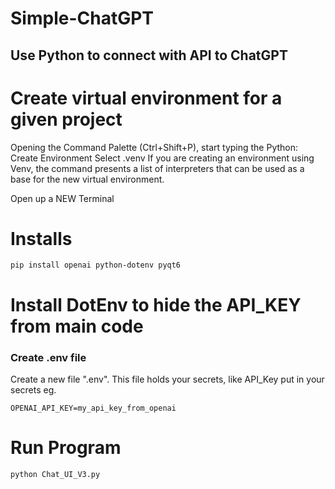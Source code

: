 # Simple-ChatGPT
## Use Python to connect with API to ChatGPT

# Create virtual environment for a given project
Opening the Command Palette (Ctrl+Shift+P), start typing the Python: Create Environment
Select .venv
If you are creating an environment using Venv, the command presents a list of interpreters that can be used as a base for the new virtual environment.

Open up a NEW Terminal

# Installs
~~~
pip install openai python-dotenv pyqt6
~~~

# Install DotEnv to hide the API_KEY from main code
### Create .env file
Create a new file ".env". This file holds your secrets, like API_Key
put in your secrets eg.
~~~
OPENAI_API_KEY=my_api_key_from_openai
~~~

# Run Program
~~~
python Chat_UI_V3.py
~~~
